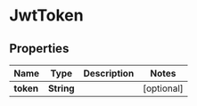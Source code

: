 
# JwtToken

## Properties
Name | Type | Description | Notes
------------ | ------------- | ------------- | -------------
**token** | **String** |  |  [optional]



